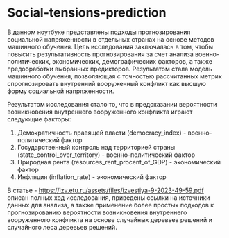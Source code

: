 # Social-tensions-prediction
В данном ноутбуке представлены подходы прогнозирования социальной напряженности в отдельных странах
на основе методов машинного обучения. Цель исследования заключалась в том, чтобы повысить результативность прогнозирования за счет анализа военно-политических, экономических, демографических факторов, а также предобработки выбранных предикторов. Результатом стала модель машинного
обучения, позволяющая с точностью рассчитанных метрик спрогнозировать внутренний вооруженный
конфликт как высшую форму социальной напряженности.

Результатом исследования стало то, что в предсказании вероятности возникновения внутреннего вооруженного конфликта играют следующие факторы:
1) Демократичность правящей власти (democracy_index) - военно-политический фактор
2) Государственный контроль над территорией страны (state_control_over_territory) - военно-политический фактор
3) Природная рента (resources_rent_procent_of_GDP) - экономический фактор
4) Инфляция (inflation_rate) - экономический фактор

В статье - https://izv.etu.ru/assets/files/izvestiya-9-2023-49-59.pdf описан полных ход исследования, приведены ссылки на источники данных для анализа, а также применение более простых подходов к прогнозированию вероятности возникновения внутреннего вооруженного конфликта на основе случайных деревьев решений и случайного леса деревьев решений.
